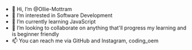 - 👋 Hi, I’m @Ollie-Mottram
- 👀 I’m interested in Software Development
- 🌱 I’m currently learning JavaScript
- 💞️ I’m looking to collaborate on anything that'll progress my learning and is beginner friendly
- 📫 You can reach me via GitHub and Instagram, coding_oem
<!---
Ollie-Mottram/Ollie-Mottram is a ✨ special ✨ repository because its `README.md` (this file) appears on your GitHub profile.
You can click the Preview link to take a look at your changes.
--->
